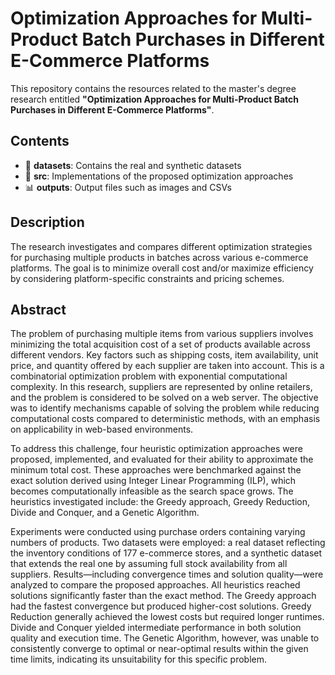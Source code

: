 # Optimization Approaches for Multi-Product Batch Purchases in Different E-Commerce Platforms

This repository contains the resources related to the master's degree research entitled **"Optimization Approaches for Multi-Product Batch Purchases in Different E-Commerce Platforms"**.

## Contents

- 📂 **datasets**: Contains the real and synthetic datasets
- 📂 **src**: Implementations of the proposed optimization approaches  
- 📊 **outputs**: Output files such as images and CSVs 

## Description

The research investigates and compares different optimization strategies for purchasing multiple products in batches across various e-commerce platforms. The goal is to minimize overall cost and/or maximize efficiency by considering platform-specific constraints and pricing schemes.

## Abstract
The problem of purchasing multiple items from various suppliers involves minimizing the total acquisition cost of a set of products available across different vendors. Key factors such as shipping costs, item availability, unit price, and quantity offered by each supplier are taken into account. This is a combinatorial optimization problem with exponential computational complexity. In this research, suppliers are represented by online retailers, and the problem is considered to be solved on a web server. The objective was to identify mechanisms capable of solving the problem while reducing computational costs compared to deterministic methods, with an emphasis on applicability in web-based environments.

To address this challenge, four heuristic optimization approaches were proposed, implemented, and evaluated for their ability to approximate the minimum total cost. These approaches were benchmarked against the exact solution derived using Integer Linear Programming (ILP), which becomes computationally infeasible as the search space grows. The heuristics investigated include: the Greedy approach, Greedy Reduction, Divide and Conquer, and a Genetic Algorithm.

Experiments were conducted using purchase orders containing varying numbers of products. Two datasets were employed: a real dataset reflecting the inventory conditions of 177 e-commerce stores, and a synthetic dataset that extends the real one by assuming full stock availability from all suppliers. Results—including convergence times and solution quality—were analyzed to compare the proposed approaches. All heuristics reached solutions significantly faster than the exact method. The Greedy approach had the fastest convergence but produced higher-cost solutions. Greedy Reduction generally achieved the lowest costs but required longer runtimes. Divide and Conquer yielded intermediate performance in both solution quality and execution time. The Genetic Algorithm, however, was unable to consistently converge to optimal or near-optimal results within the given time limits, indicating its unsuitability for this specific problem.






